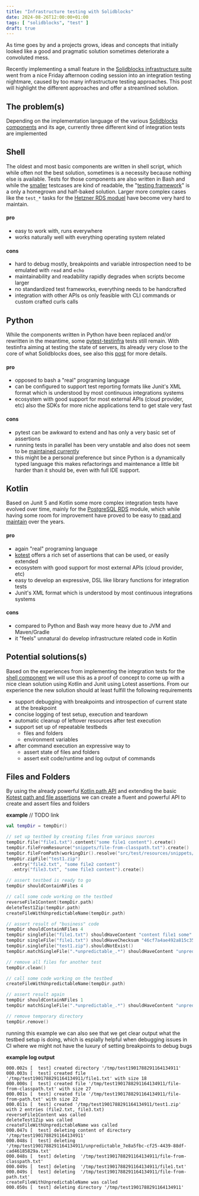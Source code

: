 ```yaml
---
title: "Infrastructure testing with Solidblocks"
date: 2024-08-26T12:00:00+01:00
tags: [ "solidblocks", "test" ]
draft: true
---
```


As time goes by and a projects grows, ideas and concepts that initially looked like a good and pragmatic solution
sometimes deteriorate a convoluted mess.

Recently implementing a small feature in
the [Solidblocks infrastructure suite](https://github.com/pellepelster/solidblocks) went from a nice Friday afternoon
coding session into an integration testing nightmare, caused by too many infrastructure testing approaches. This post
will highlight the different approaches and offer a streamlined solution.

<!--more-->

## The problem(s)

Depending on the implementation language of the various [Solidblocks components](https://pellepelster.github.io/solidblocks/#components) and its age, currently three different kind of integration tests are implemented

## Shell

The oldest and most basic components are written in shell script, which while often not the best solution, sometimes is a necessity because nothing else is available. Tests for those components are also written in Bash and while the [smaller](https://github.com/pellepelster/solidblocks/blob/c0cf1180f1a6666f075220baff73a71020b9a937/solidblocks-shell/test/unit/test_download.sh) testcases are kind of readable, the "[testing framework](https://github.com/pellepelster/solidblocks/blob/c0cf1180f1a6666f075220baff73a71020b9a937/solidblocks-shell/lib/test.sh)" is a only a homegrown and half-baked solution. Larger more complex cases like the `test_*` tasks for the [Hetzner RDS moduel](https://github.com/pellepelster/solidblocks/blob/c0cf1180f1a6666f075220baff73a71020b9a937/solidblocks-hetzner/do) have become very hard to maintain.

#### pro

* easy to work with, runs everywhere
* works naturally well with everything operating system related

#### cons

* hard to debug mostly, breakpoints and variable introspection need to be emulated with `read` and `echo`
* maintainability and readability rapidly degrades when scripts become larger
* no standardized test frameworks, everything needs to be handcrafted
* integration with other APIs os only feasible with CLI commands or custom crafted curls calls 

## Python

While the components written in Python have been replaced and/or rewritten in the meantime, some [pytest-testinfra](https://testinfra.readthedocs.io/en/latest/) tests still remain. With testinfra aiming at testing the state of servers, its already very close to the core of what Solidblocks does, see also this [post](/posts/infrastructure-testing-testinfra/) for more details. 

#### pro

* opposed to bash a "real" programing language
* can be configured to support test reporting formats like Junit's XML format which is understood by most continuous integrations systems
* ecosystem with good support for most external APIs (cloud provider, etc) also the SDKs for more niche applications tend to get stale very fast

#### cons

* pytest can be awkward to extend and has only a very basic set of assertions
* running tests in parallel has been very unstable and also does not seem to be [maintained currently](https://github.com/kevlened/pytest-parallel/issues/104#issuecomment-1293941066)
* this might be a personal preference but since Python is a dynamically typed language this makes refactorings and maintenance a little bit harder than it should be, even with full IDE support. 

## Kotlin

Based on Junit 5 and Kotlin some more complex integration tests have evolved over time, mainly for the [PostgreSQL RDS](https://pellepelster.github.io/solidblocks/rds/index.html) module, which while having some room for improvement have proved to be easy to [read and maintain](https://github.com/pellepelster/solidblocks/blob/c7b6fd5470eabea67cade320d58ea319855d9838/solidblocks-rds-postgresql/test/src/test/kotlin/de/solidblocks/rds/postgresql/test/RdsPostgresqlConfigurationTest.kt#L210) over the years.

#### pro

* again "real" programing language
* [kotest](https://kotest.io/) offers a rich set of assertions that can be used, or easily extended
* ecosystem with good support for most external APIs (cloud provider, etc)
* easy to develop an expressive, DSL like library functions for integration tests
* Junit's XML format which is understood by most continuous integrations systems

#### cons

* compared to Python and Bash way more heavy due to JVM and Maven/Gradle
* it "feels" unnatural do develop infrastructure related code in Kotlin

## Potential solutions(s)

Based on the experiences from implementing the integration tests for the [shell component](https://pellepelster.github.io/solidblocks/shell/index.html) we will use this as a proof of concept to come up with a nice clean solution using Kotlin and Junit using Lotest assertions. From our experience the new solution should at least fulfill the following requirements

* support debugging with breakpoints and introspection of current state at the breakpoint
* concise logging of test setup, execution and teardown
* automatic cleanup of leftover resources after test execution
* support set up of repeatable testbeds
  * files and folders
  * environment variables
* after command execution an expressive way to
  * assert state of files and folders
  * assert exit code/runtime and log output of commands

## Files and Folders

By using the already powerful [Kotlin path API](https://kotlinlang.org/api/latest/jvm/stdlib/kotlin.io.path/) and extending the basic [Kotest path and file assertions](https://kotest.io/docs/assertions/core-matchers.html) we can create a fluent and powerful API to create and assert files and folders

**example**
// TODO link
```kotlin
val tempDir = tempDir()

// set up testbed by creating files from various sources
tempDir.file("file1.txt").content("some file1 content").create()
tempDir.fileFromResource("snippets/file-from-classpath.txt").create()
tempDir.fileFromPath(workingDir().resolve("src/test/resources/snippets/file-from-path.txt")).create()
tempDir.zipFile("test1.zip")
  .entry("file2.txt", "some file2 content")
  .entry("file3.txt", "some file3 content").create()

// assert testbed is ready to go
tempDir shouldContainNFiles 4

// call some code working on the testbed
reverseFile1Content(tempDir.path)
deleteTest1Zip(tempDir.path)
createFileWithUnpredictableName(tempDir.path)

// assert result of "business" code
tempDir shouldContainNFiles 4
tempDir singleFile("file1.txt") shouldHaveContent "content file1 some"
tempDir singleFile("file1.txt") shouldHaveChecksum "46cf7a4ae492a815c35a5a17395fee774f2fb2811ec3015b7c64b98a6238077a"
tempDir.singleFile("test1.zip").shouldNotExist()
tempDir.matchSingleFile(".*unpredictable_.*") shouldHaveContent "unpredictable file content"

// remove all files for another test
tempDir.clean()

// call some code working on the testbed
createFileWithUnpredictableName(tempDir.path)

// assert result again
tempDir shouldContainNFiles 1
tempDir matchSingleFile(".*unpredictable_.*") shouldHaveContent "unpredictable file content"

// remove temporary directory
tempDir.remove()
```

running this example we can also see that we get clear output what the testbed setup is doing, which is espially helpful when debugging issues in CI where we might not have the luxury of setting breakpoints to debug bugs

**example log output**
```
000.002s [  test] created directory '/tmp/test1901788291164134911'
000.003s [  test] created file '/tmp/test1901788291164134911/file1.txt' with size 18
000.000s [  test] created file '/tmp/test1901788291164134911/file-from-classpath.txt' with size 27
000.001s [  test] created file '/tmp/test1901788291164134911/file-from-path.txt' with size 22
000.011s [  test] created '/tmp/test1901788291164134911/test1.zip' with 2 entries (file2.txt, file3.txt)
reverseFile1Content was called
deleteTest1Zip was called
createFileWithUnpredictableName was called
000.047s [  test] deleting content of directory '/tmp/test1901788291164134911'
000.048s [  test] deleting  '/tmp/test1901788291164134911/unpredictable_7e8a5fbc-cf25-4439-88df-cad46185829a.txt'
000.048s [  test] deleting  '/tmp/test1901788291164134911/file-from-classpath.txt'
000.049s [  test] deleting  '/tmp/test1901788291164134911/file1.txt'
000.049s [  test] deleting  '/tmp/test1901788291164134911/file-from-path.txt'
createFileWithUnpredictableName was called
000.050s [  test] deleting directory '/tmp/test1901788291164134911'
```